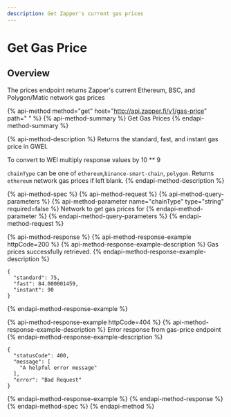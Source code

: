 ```yaml
---
description: Get Zapper's current gas prices
---
```


# Get Gas Price

## Overview

The prices endpoint returns Zapper's current Ethereum, BSC, and Polygon/Matic network gas prices

{% api-method method="get" host="http://api.zapper.fi/v1/gas-price" path=" " %}
{% api-method-summary %}
Get Gas Prices
{% endapi-method-summary %}

{% api-method-description %}
Returns the standard, fast, and instant gas price in GWEI.   
  
To convert to WEI multiply response values by 10 \*\* 9  
  
`chainType` can be one of `ethereum`,`binance-smart-chain`, `polygon`. Returns `ethereum` network gas prices if left blank.
{% endapi-method-description %}

{% api-method-spec %}
{% api-method-request %}
{% api-method-query-parameters %}
{% api-method-parameter name="chainType" type="string" required=false %}
Network to get gas prices for
{% endapi-method-parameter %}
{% endapi-method-query-parameters %}
{% endapi-method-request %}

{% api-method-response %}
{% api-method-response-example httpCode=200 %}
{% api-method-response-example-description %}
Gas prices successfully retrieved.
{% endapi-method-response-example-description %}

```
{
  "standard": 75,
  "fast": 84.000001459,
  "instant": 90
}
```
{% endapi-method-response-example %}

{% api-method-response-example httpCode=404 %}
{% api-method-response-example-description %}
Error response from gas-price endpoint
{% endapi-method-response-example-description %}

```
{
  "statusCode": 400,
  "message": [
    "A helpful error message"
  ],
  "error": "Bad Request"
}
```
{% endapi-method-response-example %}
{% endapi-method-response %}
{% endapi-method-spec %}
{% endapi-method %}



